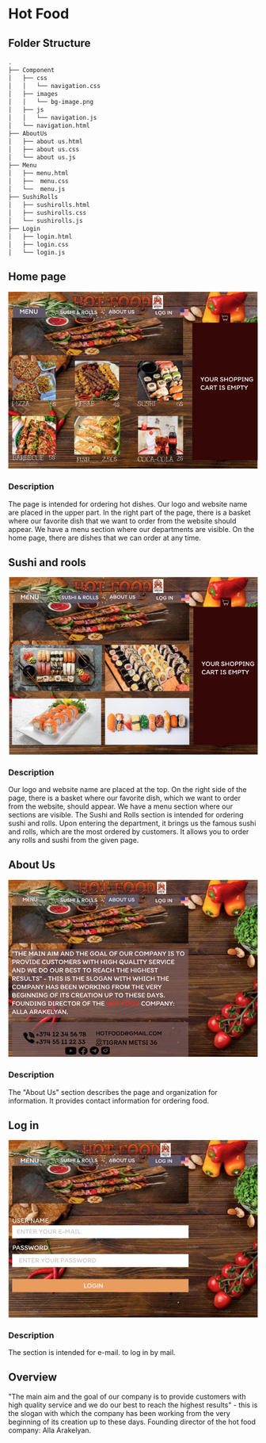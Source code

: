 
# Hot Food
## Folder Structure
```
.
├── Component
│   ├── css
│   │   └── navigation.css
│   ├── images
│   │   └── bg-image.png
│   ├── js
│   │   └── navigation.js
│   └── navigation.html
├── AboutUs
│   ├── about us.html
│   ├── about us.css
│   └── about us.js
├── Menu
│   ├── menu.html
│   ├──  menu.css
│   └──  menu.js
├── SushiRolls
│   ├── sushirolls.html
│   ├── sushirolls.css
│   └── sushirolls.js
├── Login
│   ├── login.html
│   ├── login.css
│   └── login.js
```
## Home page
![alt text](<https://github.com/htc4/Alla/blob/main/Images/menu.png>)

### Description
The page is intended for ordering hot dishes.
Our logo and website name are placed in the upper part.
In the right part of the page, there is a basket where our favorite dish that we want to order from the website should appear.
We have a menu section where our departments are visible.
On the home page, there are dishes that we can order at any time.
##  Sushi and rools
![alt text](<https://github.com/htc4/Alla/blob/main/Images/sushi%20%26%20rolls.png>)

### Description

Our logo and website name are placed at the top.
On the right side of the page, there is a basket where our favorite dish, which we want to order from the website, should appear.
We have a menu section where our sections are visible. The Sushi and Rolls section is intended for ordering sushi and rolls.
Upon entering the department, it brings us the famous sushi and rolls, which are the most ordered by customers. It allows you to order any rolls and sushi from the given page.

## About Us
![alt text](<https://github.com/htc4/Alla/blob/main/Images/about%20us.png>)

### Description
The "About Us" section describes the page and organization for information. It provides contact information for ordering food.


## Log in
![alt text](<https://github.com/htc4/Alla/blob/main/Images/log%20in.png>)
### Description
The section is intended for e-mail. to log in by mail․
## Overview
"The main aim and the goal of our company is to provide customers with high quality service and we do our best to reach the highest results" - this is the slogan with which the company has been working from the very beginning of its creation up to these days.
Founding director of the hot food company: Alla Arakelyan.
